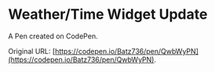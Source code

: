 # Weather/Time Widget Update

A Pen created on CodePen.

Original URL: [https://codepen.io/Batz736/pen/QwbWyPN](https://codepen.io/Batz736/pen/QwbWyPN).

